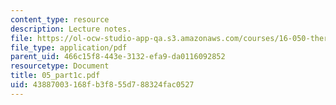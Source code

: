 ```yaml
---
content_type: resource
description: Lecture notes.
file: https://ol-ocw-studio-app-qa.s3.amazonaws.com/courses/16-050-thermal-energy-fall-2002/43887003168fb3f855d788324fac0527_05_part1c.pdf
file_type: application/pdf
parent_uid: 466c15f8-443e-3132-efa9-da0116092852
resourcetype: Document
title: 05_part1c.pdf
uid: 43887003-168f-b3f8-55d7-88324fac0527
---
```

